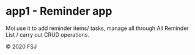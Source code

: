 # app1 - Reminder app
Moi use it to add reminder items/ tasks, manage all through All Reminder List / carry out CRUD operations.

© 2020 FSJ
